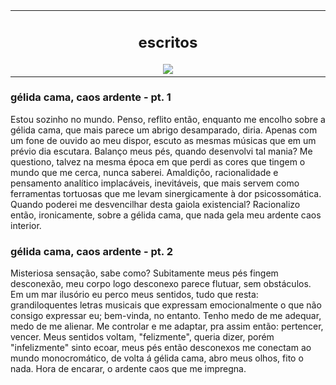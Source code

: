<table align="center"><tr><td align="center" width="9999">
  
  ## escritos
  
  
<img src="https://kuon.s-ul.eu/pmGc4x3D" align="center">
</td></tr></table>

  
  ### gélida cama, caos ardente - pt. 1
  
  Estou sozinho no mundo. Penso, reflito então, enquanto me encolho sobre a gélida cama, que mais parece um abrigo desamparado, diria. Apenas com um fone de ouvido ao meu dispor, escuto as mesmas músicas que em um prévio dia escutara. Balanço meus pés, quando desenvolvi tal mania? Me questiono, talvez na mesma época em que perdi as cores que tingem o mundo que me cerca, nunca saberei. Amaldiçôo, racionalidade e pensamento analítico implacáveis, inevitáveis, que mais servem como ferramentas tortuosas que me levam sinergicamente à dor psicossomática. Quando poderei me desvencilhar desta gaiola existencial? Racionalizo então, ironicamente, sobre a gélida cama, que nada gela meu ardente caos interior.
  
  
  ### gélida cama, caos ardente - pt. 2
  
  Misteriosa sensação, sabe como? Subitamente meus pés fingem desconexão, meu corpo logo desconexo parece flutuar, sem obstáculos. Em um mar ilusório eu perco meus sentidos, tudo que resta: grandiloquentes letras musicais que expressam emocionalmente o que não consigo expressar eu; bem-vinda, no entanto. Tenho medo de me adequar, medo de me alienar. Me controlar e me adaptar, pra assim então: pertencer, vencer. Meus sentidos voltam, "felizmente", queria dizer, porém "infelizmente" sinto ecoar, meus pés então desconexos me conectam ao mundo monocromático, de volta á gélida cama, abro meus olhos, fito o nada. Hora de encarar, o ardente caos que me impregna.
